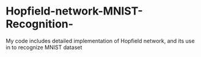 # Hopfield-network-MNIST-Recognition-
My code includes detailed implementation of Hopfield network, and its use in to recognize MNIST dataset 
